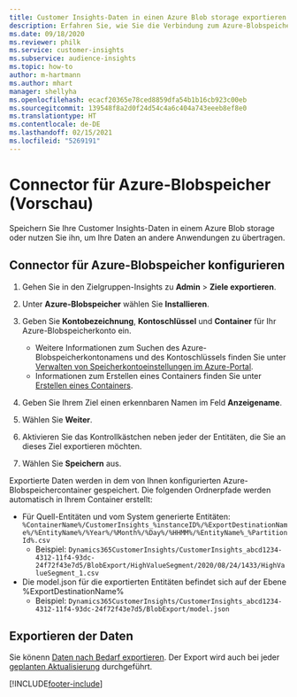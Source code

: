```yaml
---
title: Customer Insights-Daten in einen Azure Blob storage exportieren
description: Erfahren Sie, wie Sie die Verbindung zum Azure-Blobspeicher konfigurieren.
ms.date: 09/18/2020
ms.reviewer: philk
ms.service: customer-insights
ms.subservice: audience-insights
ms.topic: how-to
author: m-hartmann
ms.author: mhart
manager: shellyha
ms.openlocfilehash: ecacf20365e78ced8859dfa54b1b16cb923c00eb
ms.sourcegitcommit: 139548f8a2d0f24d54c4a6c404a743eeeb8ef8e0
ms.translationtype: HT
ms.contentlocale: de-DE
ms.lasthandoff: 02/15/2021
ms.locfileid: "5269191"
---
```

# <a name="connector-for-azure-blob-storage-preview"></a>Connector für Azure-Blobspeicher (Vorschau)

Speichern Sie Ihre Customer Insights-Daten in einem Azure Blob storage oder nutzen Sie ihn, um Ihre Daten an andere Anwendungen zu übertragen.

## <a name="configure-the-connector-for-azure-blob-storage"></a>Connector für Azure-Blobspeicher konfigurieren

1. Gehen Sie in den Zielgruppen-Insights zu **Admin** > **Ziele exportieren**.

1. Unter **Azure-Blobspeicher** wählen Sie **Installieren**.

1. Geben Sie **Kontobezeichnung**, **Kontoschlüssel** und **Container** für Ihr Azure-Blobspeicherkonto ein.
    - Weitere Informationen zum Suchen des Azure-Blobspeicherkontonamens und des Kontoschlüssels finden Sie unter [Verwalten von Speicherkontoeinstellungen im Azure-Portal](https://docs.microsoft.com/azure/storage/common/storage-account-manage).
    - Informationen zum Erstellen eines Containers finden Sie unter [Erstellen eines Containers](https://docs.microsoft.com/azure/storage/blobs/storage-quickstart-blobs-portal#create-a-container).

1. Geben Sie Ihrem Ziel einen erkennbaren Namen im Feld **Anzeigename**.

1. Wählen Sie **Weiter**.

1. Aktivieren Sie das Kontrollkästchen neben jeder der Entitäten, die Sie an dieses Ziel exportieren möchten.

1. Wählen Sie **Speichern** aus.

Exportierte Daten werden in dem von Ihnen konfigurierten Azure-Blobspeichercontainer gespeichert. Die folgenden Ordnerpfade werden automatisch in Ihrem Container erstellt:

- Für Quell-Entitäten und vom System generierte Entitäten: `%ContainerName%/CustomerInsights_%instanceID%/%ExportDestinationName%/%EntityName%/%Year%/%Month%/%Day%/%HHMM%/%EntityName%_%PartitionId%.csv`
  - Beispiel: `Dynamics365CustomerInsights/CustomerInsights_abcd1234-4312-11f4-93dc-24f72f43e7d5/BlobExport/HighValueSegment/2020/08/24/1433/HighValueSegment_1.csv`
- Die model.json für die exportierten Entitäten befindet sich auf der Ebene %ExportDestinationName%
  - Beispiel: `Dynamics365CustomerInsights/CustomerInsights_abcd1234-4312-11f4-93dc-24f72f43e7d5/BlobExport/model.json`

## <a name="export-the-data"></a>Exportieren der Daten

Sie könenn [Daten nach Bedarf exportieren](export-destinations.md#export-data-on-demand). Der Export wird auch bei jeder [geplanten Aktualisierung](system.md#schedule-tab) durchgeführt.


[!INCLUDE[footer-include](../includes/footer-banner.md)]